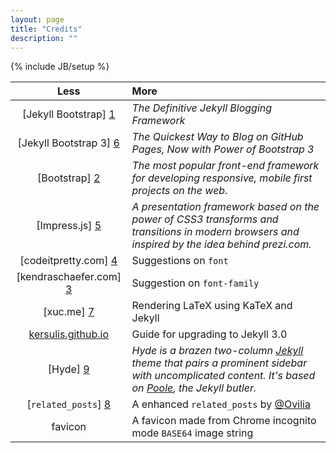```yaml
---
layout: page
title: "Credits"
description: ""
---
```

{% include JB/setup %}

Less|More
:---:|:--------
[Jekyll Bootstrap] [1] | _The Definitive Jekyll Blogging Framework_
[Jekyll Bootstrap 3] [6] | _The Quickest Way to Blog on GitHub Pages, Now with Power of Bootstrap 3_
[Bootstrap] [2] | _The most popular front-end framework for developing responsive, mobile first projects on the web._
[Impress.js] [5] | _A presentation framework based on the power of CSS3 transforms and transitions in modern browsers and inspired by the idea behind prezi.com._
[codeitpretty.com] [4] | Suggestions on `font`
[kendraschaefer.com] [3] | Suggestion on `font-family`
[xuc.me] [7] | Rendering LaTeX using KaTeX and Jekyll
[kersulis.github.io](http://kersulis.github.io/2015/10/31/jekyll-3/) | Guide for upgrading to Jekyll 3.0
[Hyde] [9] | _Hyde is a brazen two-column [Jekyll](http://jekyllrb.com/) theme that pairs a prominent sidebar with uncomplicated content. It's based on [Poole](http://getpoole.com/), the Jekyll butler._
[`related_posts`] [8] | A enhanced `related_posts` by [@Ovilia](https://github.com/Ovilia)
favicon | A favicon made from Chrome incognito mode `BASE64` image string



[1]: http://jekyllbootstrap.com/            "Jekyll Bootstrap"
[2]: http://getbootstrap.com/             "Bootstrap"
[3]: http://www.kendraschaefer.com/2012/06/chinese-standard-web-fonts-the-ultimate-guide-to-css-font-family-declarations-for-web-design-in-simplified-chinese/ "Post on font-family"
[4]: http://www.codeitpretty.com/2013/05/blog-font-style-with-css-size-weight.html "Posts on font"
[5]: https://github.com/bartaz/impress.js/  "Impress.js"
[6]: http://jekyllbootstrap3.tk/    "Jekyll Bootstrap 3"
[7]: http://xuc.me/blog/KaTeX-and-Jekyll/ "KaTeX for Jekyll"
[8]: http://zhangwenli.com/blog/2014/07/15/jekyll-related-posts-without-plugin/ "related_posts"
[9]: http://hyde.getpoole.com/ "Hyde for Jekyll"
